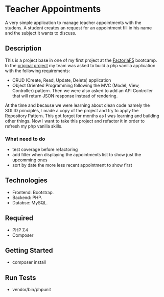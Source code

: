 # Teacher Appointments

A very simple application to manage teacher appointments with  the studens. A student creates an request for an appointment fill in his name and the subject it wants to discuss.

## Description

This is a project base in one of my first project at the [FactoriaF5](https://github.com/FactoriaF5) bootcamp.
In the [original project]() my team was asked to build a php vanilla application with the following requirements:
- CRUD (Create, Read, Update, Delete) application
- Object Oriented Programming following the MVC (Model, View, Controller) pattern.
Then we were also asked to add an API Controller that will return JSON response instead of rendering.

At the time and because we were learning about clean code namely the SOLID principles, I made a copy of the project and try to apply the Repository Pattern. This got forgot for months as I was learning and building other things. 
Now I want to take this project and refactor it in order to refresh my php vanilla skills.

### What need to do
- test coverage before refactoring
- add filter when displaying the appointments list to show just the upcomming ones
- sort by date the more less recent appointment to show first


## Technologies

- Frontend: Bootstrap.
- Backend: PHP.
- Databse: MySQL.

## Required

- PHP 7.4
- Composer

## Getting Started

- composer install

## Run Tests

- vendor/bin/phpunit



